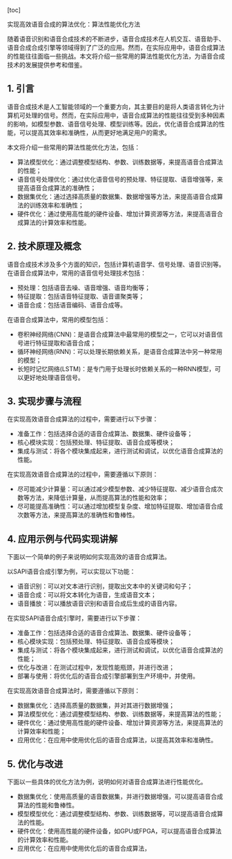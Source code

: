 
[toc]                    
                
                
实现高效语音合成的算法优化：算法性能优化方法

随着语音识别和语音合成技术的不断进步，语音合成技术在人机交互、语音助手、语音合成合成引擎等领域得到了广泛的应用。然而，在实际应用中，语音合成算法的性能往往面临一些挑战。本文将介绍一些常用的算法性能优化方法，为语音合成技术的发展提供参考和借鉴。

## 1. 引言

语音合成技术是人工智能领域的一个重要方向，其主要目的是将人类语言转化为计算机可处理的信号。然而，在实际应用中，语音合成算法的性能往往受到多种因素的影响，如模型参数、语音信号处理、模型训练等。因此，优化语音合成算法的性能，可以提高其效率和准确性，从而更好地满足用户的需求。

本文将介绍一些常用的算法性能优化方法，包括：

- 算法模型优化：通过调整模型结构、参数、训练数据等，来提高语音合成算法的性能；
- 语音信号处理优化：通过优化语音信号的预处理、特征提取、语音增强等，来提高语音合成算法的准确性；
- 数据集优化：通过选择高质量的数据集、数据增强等方法，来提高语音合成算法的训练效率和准确性；
- 硬件优化：通过使用高性能的硬件设备、增加计算资源等方法，来提高语音合成算法的计算效率和性能。

## 2. 技术原理及概念

语音合成技术涉及多个方面的知识，包括计算机语音学、信号处理、语音识别等。在语音合成算法中，常用的语音信号处理技术包括：

- 预处理：包括语音去噪、语音增强、语音均衡等；
- 特征提取：包括语音特征提取、语音谱聚类等；
- 语音合成：包括语音编码、语音合成等。

在语音合成算法中，常用的模型包括：

- 卷积神经网络(CNN)：是语音合成算法中最常用的模型之一，它可以对语音信号进行特征提取和语音合成；
- 循环神经网络(RNN)：可以处理长期依赖关系，是语音合成算法中另一种常用的模型；
- 长短时记忆网络(LSTM)：是专门用于处理长时依赖关系的一种RNN模型，可以更好地处理语音信号。

## 3. 实现步骤与流程

在实现高效语音合成算法的过程中，需要进行以下步骤：

- 准备工作：包括选择合适的语音合成算法、数据集、硬件设备等；
- 核心模块实现：包括预处理、特征提取、语音合成等模块；
- 集成与测试：将各个模块集成起来，进行测试和调试，以优化语音合成算法的性能。

在实现高效语音合成算法的过程中，需要遵循以下原则：

- 尽可能减少计算量：可以通过减少模型参数、减少特征提取、减少语音合成次数等方法，来降低计算量，从而提高算法的性能和效率；
- 尽可能提高准确性：可以通过增加模型复杂度、增加特征提取、增加语音合成次数等方法，来提高算法的准确性和鲁棒性。

## 4. 应用示例与代码实现讲解

下面以一个简单的例子来说明如何实现高效的语音合成算法。

以SAPI语音合成引擎为例，可以实现以下功能：

- 语音识别：可以对文本进行识别，提取出文本中的关键词和句子；
- 语音合成：可以将文本转化为语音，生成语音文本；
- 语音播放：可以播放语音识别和语音合成后生成的语音内容。

在实现SAPI语音合成引擎时，需要进行以下步骤：

- 准备工作：包括选择合适的语音合成算法、数据集、硬件设备等；
- 核心模块实现：包括预处理、特征提取、语音合成等模块；
- 集成与测试：将各个模块集成起来，进行测试和调试，以优化语音合成算法的性能；
- 优化与改进：在测试过程中，发现性能瓶颈，并进行改进；
- 部署与使用：将优化后的语音合成引擎部署到生产环境中，并使用。

在实现高效语音合成算法时，需要遵循以下原则：

- 数据集优化：选择高质量的数据集，并对其进行数据增强；
- 算法模型优化：通过调整模型结构、参数、训练数据等，来提高算法的性能；
- 硬件优化：通过使用高性能的硬件设备、增加计算资源等方法，来提高算法的计算效率和性能；
- 应用优化：在应用中使用优化后的语音合成算法，以提高其效率和准确性。

## 5. 优化与改进

下面以一些具体的优化方法为例，说明如何对语音合成算法进行性能优化。

- 数据集优化：使用高质量的语音数据集，并进行数据增强，可以提高语音合成算法的性能和鲁棒性。
- 模型模型优化：通过调整模型结构、参数、训练数据等，可以提高语音合成算法的性能。
- 硬件优化：使用高性能的硬件设备，如GPU或FPGA，可以提高语音合成算法的计算效率和性能。
- 应用优化：在应用中使用优化后的语音合成算法，

